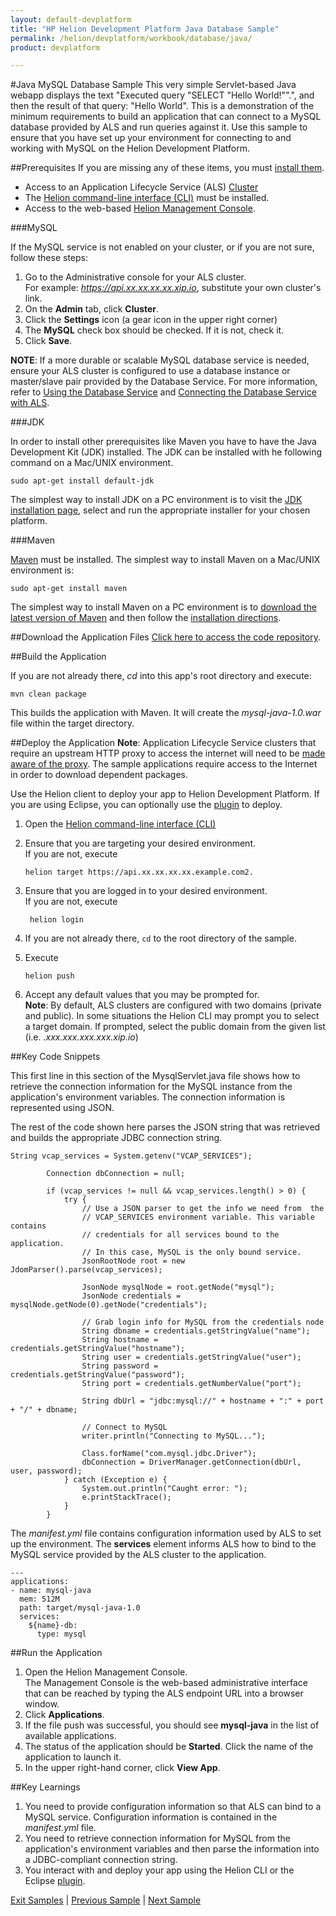 ```yaml
---
layout: default-devplatform
title: "HP Helion Development Platform Java Database Sample"
permalink: /helion/devplatform/workbook/database/java/
product: devplatform

---
```

<!--PUBLISHED-->


#Java MySQL Database Sample
This very simple Servlet-based Java webapp displays the text "Executed query "SELECT "Hello World!"".", and then the result of that query: "Hello World". This is a demonstration of the minimum requirements to build an application that can connect to a MySQL database provided by ALS and run queries against it. Use this sample to ensure that you have set up your environment for connecting to and working with MySQL on the Helion Development Platform. 

##Prerequisites
If you are missing any of these items, you must [install them](/helion/devplatform/appdev/).

- Access to an Application Lifecycle Service (ALS) [Cluster](/als/v1/admin/cluster/)
- The  [Helion command-line interface (CLI)](/als/v1/user/client/) must be installed.
- Access to the web-based [Helion Management Console](/als/v1/user/console/).

###MySQL

If the MySQL service is not enabled on your cluster, or if you are not sure, follow these steps:

1. Go to the Administrative console for your ALS cluster. <br>For example: *https://api.xx.xx.xx.xx.xip.io*, substitute your own cluster's link.
2. On the **Admin** tab, click **Cluster**.
3. Click the **Settings** icon (a gear icon in the upper right corner)
4. The **MySQL** check box should be checked. If it is not, check it.
5. Click **Save**.

**NOTE**: If a more durable or scalable MySQL database service is needed, ensure your ALS cluster is configured to use a database instance or master/slave pair provided by the Database Service. For more information, refer to [Using the Database Service](/helion/devplatform/databaseservice/) and [Connecting the Database Service with ALS](/helion/devplatform/connectdatabase/).

###JDK

In order to install other prerequisites like Maven you have to have the Java Development Kit (JDK) installed.  The JDK can be installed with he following command on a Mac/UNIX environment.

    sudo apt-get install default-jdk

The simplest way to install JDK on a PC environment is to visit the [JDK installation page](http://www.oracle.com/technetwork/java/javase/downloads/jdk8-downloads-2133151.html), select and run the appropriate installer for your chosen platform.


###Maven

[Maven](http://maven.apache.org/ "Maven") must be installed. 
The simplest way to install Maven on a Mac/UNIX environment is:

	sudo apt-get install maven 

The simplest way to install Maven on a PC environment is to [download the latest version of Maven](http://maven.apache.org/download.cgi) and then follow the [installation directions](http://maven.apache.org/guides/getting-started/windows-prerequisites.html).

##Download the Application Files
[Click here to access the code repository](https://github.com/HelionDevPlatform/helion-mysql-java). 


##Build the Application

If you are not already there, *cd* into this app's root directory and execute:

	mvn clean package

This builds the application with Maven. It will create the *mysql-java-1.0.war* file within the target directory.


##Deploy the Application
**Note**: Application Lifecycle Service clusters that require an upstream HTTP proxy to access the internet will need to be [made aware of the proxy](/als/v1/admin/server/configuration/#staging-cache-app-http-proxy). The sample applications require access to the Internet in order to download dependent packages. 

Use the Helion client to deploy your app to Helion Development Platform.  If you are using Eclipse, you can optionally use the [plugin](/helion/devplatform/eclipse/) to deploy.

1.	Open the [Helion command-line interface (CLI)](/als/v1/user/reference/client-ref/)
3.	Ensure that you are targeting your desired environment.  <br> If you are not, execute
	
		helion target https://api.xx.xx.xx.xx.example.com2.	


1. Ensure that you are logged in to your desired environment.  <br>If you are not, execute
	
		helion login
	
4.	If you are not already there, `cd` to the root directory of the sample.
5.	Execute
	
		helion push
	
6.	Accept any default values that you may be prompted for.
	<br>	**Note**: By default, ALS clusters are configured with two domains (private and public). In some situations the Helion CLI may prompt you to select a target domain. If prompted, select the public domain from the given list (i.e. *<app-name>.xxx.xxx.xxx.xxx.xip.io*)

##Key Code Snippets

This first line in this section of the MysqlServlet.java file shows how to retrieve the connection information for the MySQL instance from the application's environment variables. The connection information is represented using JSON. 

The rest of the code shown here parses the JSON string that was retrieved and builds the appropriate JDBC connection string.

	String vcap_services = System.getenv("VCAP_SERVICES");
	
	        Connection dbConnection = null;
	
	        if (vcap_services != null && vcap_services.length() > 0) {
	            try {
	                // Use a JSON parser to get the info we need from  the
	                // VCAP_SERVICES environment variable. This variable contains
	                // credentials for all services bound to the application.
	                // In this case, MySQL is the only bound service.
	                JsonRootNode root = new JdomParser().parse(vcap_services);
	
	                JsonNode mysqlNode = root.getNode("mysql");
	                JsonNode credentials = mysqlNode.getNode(0).getNode("credentials");
	
	                // Grab login info for MySQL from the credentials node
	                String dbname = credentials.getStringValue("name");
	                String hostname = credentials.getStringValue("hostname");
	                String user = credentials.getStringValue("user");
	                String password = credentials.getStringValue("password");
	                String port = credentials.getNumberValue("port");
	
	                String dbUrl = "jdbc:mysql://" + hostname + ":" + port + "/" + dbname;
	
	                // Connect to MySQL
	                writer.println("Connecting to MySQL...");
	
	                Class.forName("com.mysql.jdbc.Driver");
	                dbConnection = DriverManager.getConnection(dbUrl, user, password);
	            } catch (Exception e) {
	                System.out.println("Caught error: ");
	                e.printStackTrace();
	            }
	        }

The *manifest.yml* file contains configuration information used by ALS to set up the environment. The **services** element informs ALS how to bind to the MySQL service provided by the ALS cluster to the application.	
	
	---
	applications: 
	- name: mysql-java
	  mem: 512M
	  path: target/mysql-java-1.0
	  services:
	    ${name}-db:
	      type: mysql



##Run the Application
1.	Open the Helion Management Console. <br> The Management Console is the web-based administrative interface that can be reached by typing the ALS endpoint URL into a browser window.
2.	Click **Applications**.
3.	If the file push was successful, you should see **mysql-java** in the list of available applications.
4.	The status of the application should be **Started**.  Click the name of the application to launch it.
5.	In the upper right-hand corner, click **View App**.

##Key Learnings
1.	You need to provide configuration information so that ALS can bind to a MySQL service. Configuration information is contained in the *manifest.yml* file.
2.	You need to retrieve connection information for MySQL from the application's environment variables and then parse the information into a JDBC-compliant connection string.
3.	You interact with and deploy your app using the Helion CLI or the Eclipse [plugin](/helion/devplatform/eclipse/).

[Exit Samples](/helion/devplatform/appdev) | [Previous Sample](/helion/devplatform/workbook/helloworld/java/) | [Next Sample](/helion/devplatform/workbook/messaging/java/)
